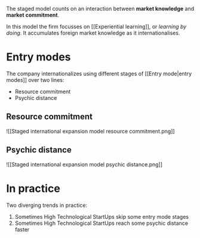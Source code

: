 The staged model counts on an interaction between **market knowledge** and **market commitment**.

In this model the firm focusses on [[Experiential learning]], or *learning by doing*. It accumulates foreign market knowledge as it internationalises.
# Entry modes
The company internationalizes using different stages of [[Entry mode|entry modes]] over two lines:
- Resource commitment
- Psychic distance
## Resource commitment
![[Staged international expansion model resource commitment.png]]
## Psychic distance
![[Staged international expansion model psychic distance.png]]
# In practice
Two diverging trends in practice:
1. Sometimes High Technological StartUps skip some entry mode stages
2. Sometimes High Technological StartUps reach some psychic distance faster